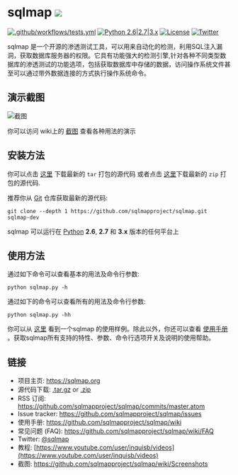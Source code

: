 # sqlmap ![](https://i.imgur.com/fe85aVR.png)

[![.github/workflows/tests.yml](https://github.com/sqlmapproject/sqlmap/actions/workflows/tests.yml/badge.svg)](https://github.com/sqlmapproject/sqlmap/actions/workflows/tests.yml) [![Python 2.6|2.7|3.x](https://img.shields.io/badge/python-2.6|2.7|3.x-yellow.svg)](https://www.python.org/) [![License](https://img.shields.io/badge/license-GPLv2-red.svg)](https://raw.githubusercontent.com/sqlmapproject/sqlmap/master/LICENSE) [![Twitter](https://img.shields.io/badge/twitter-@sqlmap-blue.svg)](https://twitter.com/sqlmap)

sqlmap
是一个开源的渗透测试工具，可以用来自动化的检测，利用SQL注入漏洞，获取数据库服务器的权限。它具有功能强大的检测引擎,针对各种不同类型数据库的渗透测试的功能选项，包括获取数据库中存储的数据，访问操作系统文件甚至可以通过带外数据连接的方式执行操作系统命令。

演示截图
----

![截图](https://raw.github.com/wiki/sqlmapproject/sqlmap/images/sqlmap_screenshot.png)

你可以访问 wiki上的 [截图](https://github.com/sqlmapproject/sqlmap/wiki/Screenshots) 查看各种用法的演示

安装方法
----

你可以点击 [这里](https://github.com/sqlmapproject/sqlmap/tarball/master) 下载最新的 `tar` 打包的源代码
或者点击 [这里](https://github.com/sqlmapproject/sqlmap/zipball/master)下载最新的 `zip` 打包的源代码.

推荐你从 [Git](https://github.com/sqlmapproject/sqlmap) 仓库获取最新的源代码:

    git clone --depth 1 https://github.com/sqlmapproject/sqlmap.git sqlmap-dev

sqlmap 可以运行在 [Python](https://www.python.org/download/)  **2.6**, **2.7**  和  **3.x** 版本的任何平台上

使用方法
----

通过如下命令可以查看基本的用法及命令行参数:

    python sqlmap.py -h

通过如下的命令可以查看所有的用法及命令行参数:

    python sqlmap.py -hh

你可以从 [这里](https://asciinema.org/a/46601) 看到一个sqlmap
的使用样例。除此以外，你还可以查看 [使用手册](https://github.com/sqlmapproject/sqlmap/wiki/Usage)
。获取sqlmap所有支持的特性、参数、命令行选项开关及说明的使用帮助。

链接
----

* 项目主页: https://sqlmap.org
* 源代码下载: [.tar.gz](https://github.com/sqlmapproject/sqlmap/tarball/master)
  or [.zip](https://github.com/sqlmapproject/sqlmap/zipball/master)
* RSS 订阅: https://github.com/sqlmapproject/sqlmap/commits/master.atom
* Issue tracker: https://github.com/sqlmapproject/sqlmap/issues
* 使用手册: https://github.com/sqlmapproject/sqlmap/wiki
* 常见问题 (FAQ): https://github.com/sqlmapproject/sqlmap/wiki/FAQ
* Twitter: [@sqlmap](https://twitter.com/sqlmap)
* 教程: [https://www.youtube.com/user/inquisb/videos](https://www.youtube.com/user/inquisb/videos)
* 截图: https://github.com/sqlmapproject/sqlmap/wiki/Screenshots
